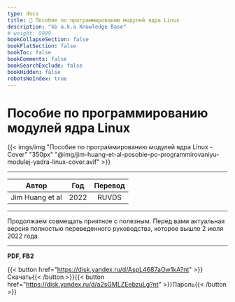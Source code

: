 ```yaml
---
type: docs
title: 🔷 Пособие по программированию модулей ядра Linux
description: "kb a.k.a Knowledge Base"
# weight: 9999
bookCollapseSection: false
bookFlatSection: false
bookToc: false
bookComments: false
bookSearchExclude: false
bookHidden: false
robotsNoIndex: true
---
```


# Пособие по программированию модулей ядра Linux

{{< imgs/img "Пособие по программированию модулей ядра Linux - Cover" "350px" "@img/jim-huang-et-al-posobie-po-programmirovaniyu-modulej-yadra-linux-cover.avif" >}}

---

|      Автор      | Год  | Перевод |
| :-------------: | :--: | :-----: |
| Jim Huang et al | 2022 |  RUVDS  |

---

Продолжаем совмещать приятное с полезным. Перед вами актуальная версия полностью переведенного руководства, которое вышло 2 июля 2022 года.

---

**PDF, FB2**

{{< button href="https://disk.yandex.ru/d/AspL4687aOw1kA?nt" >}}Скачать{{< /button >}}{{< button href="https://disk.yandex.ru/d/a2sGMLZEebzuLg?nt" >}}Пароль{{< /button >}}
